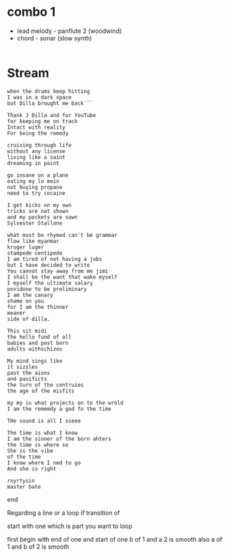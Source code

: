 # combo 1
- lead melody - panflute 2 (woodwind)
- chord - sonar (slow synth)
<br><br>

# Stream
```my mind still spitting
when the drums keep hitting
I was in a dark space
but Dilla brought me back```
 
Thank J Dilla and for YouTube
for keeping me on track
Intact with reality
For being the remedy
 
cruising through life
without any license
living like a saint
dreaming in paint
 
go insane on a plane
eating my lo mein
not buying propane
need to try cocaine
 
I get kicks on my own
tricks are not shown
and my pockets are sown
Sylvester Stallone
 
what must be rhymed can't be grammar
flow like myanmar
kruger luger
stampede centipede
I am tired of not having a jobs
but I have decided to write
You cannot stay away from me jimi
I shall be the want that wake myself
I myself the ultimate salary
povidone to be preliminary
I am the canary
shame on you
for I am the thinner
meaner
side of dilla.

This sit midi 
the hello fund of all 
babies and post born 
adults withschizos

My mind sings like
it sizzles
past the aions
and pasificts
the turn of the centruies
the age of the misfits

my my is what projects on to the wrold
I am the rememdy a god fo the time

THe sound is all I sseee

The time is what I know
I am the sinner of the born ahters
the time is where so 
She is the vibe
of the time
I know where I ned to go
And she is right

rnyrtysin
master bate

```
end

Regarding a line or a loop
if transition of 

start with one which is
part you want to loop

first begin with
end of one and start of one
b of 1 and a 2 is smooth
also
a of 1 and b of 2 is smooth